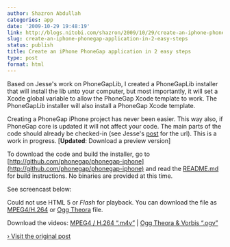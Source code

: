 ```yaml
---
author: Shazron Abdullah
categories: app
date: '2009-10-29 19:48:19'
link: http://blogs.nitobi.com/shazron/2009/10/29/create-an-iphone-phonegap-application-in-2-easy-steps/
slug: create-an-iphone-phonegap-application-in-2-easy-steps
status: publish
title: Create an iPhone PhoneGap application in 2 easy steps
type: post
format: html
---
```


Based on Jesse's work on PhoneGapLib, I created a PhoneGapLib installer that will install the lib unto your computer, but most importantly, it will set a Xcode global variable to allow the PhoneGap Xcode template to work. The PhoneGapLib installer will also install a PhoneGap Xcode template.

Creating a PhoneGap iPhone project has never been easier. This way also, if PhoneGap core is updated it will not affect your code. The main parts of the code should already be checked-in (see Jesse's [post](http://blogs.nitobi.com/jesse/2009/10/27/iphonegap/) for the url). This is a work in progress. [**Updated**: Download a preview version]

To download the code and build the installer, go to [http://github.com/phonegap/phonegap-iphone](http://github.com/phonegap/phonegap-iphone) and read the [README.md](http://github.com/phonegap/phonegap-iphone/blob/master/README.md) for build instructions. No binaries are provided at this time.

See screencast below:

Could not use HTML 5 or _Flash_ for playback. You can download the file as [MPEG4/H.264](http://blogs.nitobi.com/shazron/wp-content/uploads/2009/10/PhoneGapTemplate.m4v) or [Ogg Theora](http://blogs.nitobi.com/shazron/wp-content/uploads/2009/10/PhoneGapTemplate.ogg) file.

Download the videos: [MPEG4 / H.264 “.m4v”](http://blogs.nitobi.com/shazron/wp-content/uploads/2009/10/PhoneGapTemplate.m4v) | [Ogg Theora & Vorbis “.ogv”](http://blogs.nitobi.com/shazron/wp-content/uploads/2009/10/PhoneGapTemplate.ogg)

[› Visit the original post](http://blogs.nitobi.com/shazron/2009/10/29/create-an-iphone-phonegap-application-in-2-easy-steps/)
